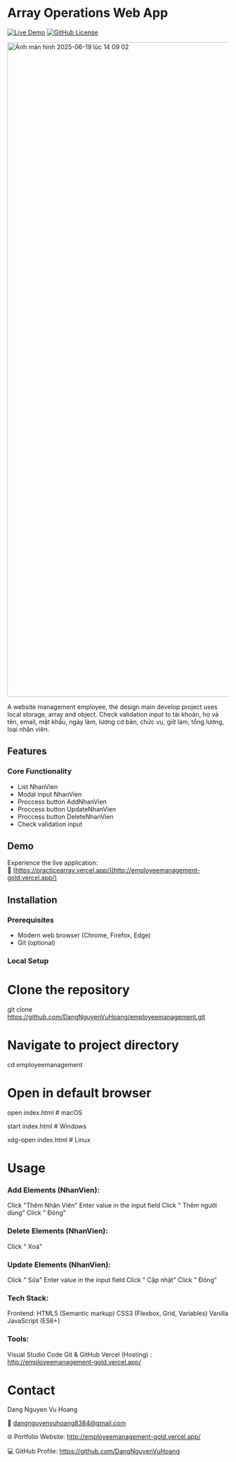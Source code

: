 # Array Operations Web App

[![Live Demo](https://img.shields.io/badge/demo-live-green.svg)](http://employeemanagement-gold.vercel.app/)
[![GitHub License](https://img.shields.io/badge/license-MIT-blue.svg)](LICENSE)


<img width="1491" alt="Ảnh màn hình 2025-06-19 lúc 14 09 02" src="https://github.com/user-attachments/assets/ab0afb13-077e-4d1e-b283-1578139197ba" />


A website management employee, the design main develop project uses local storage, array and object. Check validation input to tài khoản, họ và tên, email, mật khẩu, ngày làm, lương cơ bản, chức vụ, giờ làm, tổng lương, loại nhân viên.


## Features
### Core Functionality
- List NhanVien
- Modal input NhanVien
- Proccess button AddNhanVien
- Proccess button UpdateNhanVien
- Proccess button DeleteNhanVien
- Check validation input

## Demo

Experience the live application:  
🔗 [https://practicearray.vercel.app/](http://employeemanagement-gold.vercel.app/)

## Installation

### Prerequisites
- Modern web browser (Chrome, Firefox, Edge)
- Git (optional)

### Local Setup
# Clone the repository
git clone https://github.com/DangNguyenVuHoang/employeemanagement.git

# Navigate to project directory
cd employeemanagement

# Open in default browser
open index.html  # macOS

start index.html # Windows

xdg-open index.html # Linux

# Usage
### Add Elements (NhanVien):
Click "Thêm Nhân Viên"
Enter value in the input field
Click " Thêm người dùng"
Click " Đóng"
### Delete Elements (NhanVien):
Click " Xoá"
### Update Elements (NhanVien):
Click " Sửa"
Enter value in the input field
Click " Cập nhật"
Click " Đóng"
### Tech Stack:
Frontend:
HTML5 (Semantic markup)
CSS3 (Flexbox, Grid, Variables)
Vanilla JavaScript (ES6+)

### Tools:
Visual Studio Code
Git & GitHub
Vercel (Hosting) : http://employeemanagement-gold.vercel.app/

# Contact
Dang Nguyen Vu Hoang

📧 dangnguyenvuhoang8384@gmail.com

🌐 Portfolio Website: http://employeemanagement-gold.vercel.app/

💻 GitHub Profile: https://github.com/DangNguyenVuHoang
